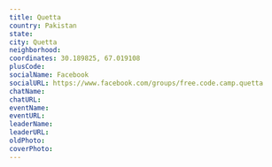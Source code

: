```yaml
---
title: Quetta
country: Pakistan
state: 
city: Quetta
neighborhood: 
coordinates: 30.189825, 67.019108
plusCode:
socialName: Facebook
socialURL: https://www.facebook.com/groups/free.code.camp.quetta
chatName:
chatURL:
eventName:
eventURL:
leaderName:
leaderURL:
oldPhoto: 
coverPhoto:
---
```


